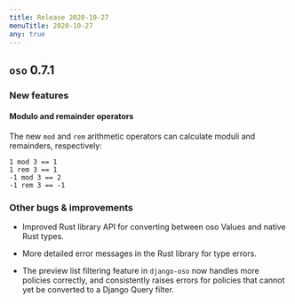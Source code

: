 ```yaml
---
title: Release 2020-10-27
menuTitle: 2020-10-27
any: true
---
```


## `oso` 0.7.1

### New features

#### Modulo and remainder operators

The new `mod` and `rem` arithmetic operators can calculate moduli and
remainders, respectively:

```
1 mod 3 == 1
1 rem 3 == 1
-1 mod 3 == 2
-1 rem 3 == -1
```

### Other bugs & improvements


* Improved Rust library API for converting between oso Values and native Rust
types.


* More detailed error messages in the Rust library for type errors.


* The preview list filtering feature in `django-oso` now handles more policies
correctly, and consistently raises errors for policies that cannot yet be
converted to a Django Query filter.
